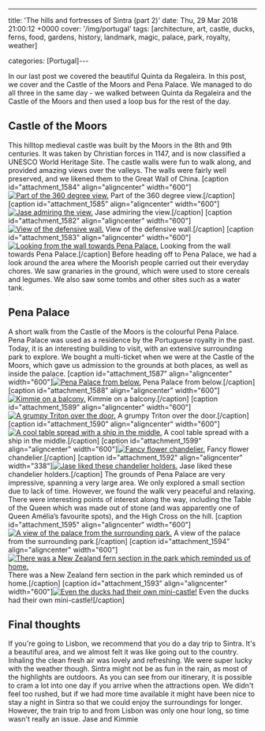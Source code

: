 ---
title: 'The hills and fortresses of Sintra (part 2)'
date: Thu, 29 Mar 2018 21:00:12 +0000
cover: '/img/portugal'
tags: [architecture, art, castle, ducks, ferns, food, gardens, history, landmark, magic, palace, park, royalty, weather]

categories: [Portugal]---

In our last post we covered the beautiful Quinta da Regaleira. In this post, we cover and the Castle of the Moors and Pena Palace. We managed to do all three in the same day - we walked between Quinta da Regaleira and the Castle of the Moors and then used a loop bus for the rest of the day. 

Castle of the Moors
-------------------

This hilltop medieval castle was built by the Moors in the 8th and 9th centuries. It was taken by Christian forces in 1147, and is now classified a UNESCO World Heritage Site. The castle walls were fun to walk along, and provided amazing views over the valleys. The walls were fairly well preserved, and we likened them to the Great Wall of China. \[caption id="attachment_1584" align="aligncenter" width="600"\][![Part of the 360 degree view.](http://coupleofkiwis.com/wp-content/uploads/2018/03/moors-castle-2-600x338.jpg)](http://coupleofkiwis.com/wp-content/uploads/2018/03/moors-castle-2.jpg) Part of the 360 degree view.\[/caption\] \[caption id="attachment_1585" align="aligncenter" width="600"\][![Jase admiring the view.](http://coupleofkiwis.com/wp-content/uploads/2018/03/moors-castle-3-600x338.jpg)](http://coupleofkiwis.com/wp-content/uploads/2018/03/moors-castle-3.jpg) Jase admiring the view.\[/caption\] \[caption id="attachment_1582" align="aligncenter" width="600"\][![View of the defensive wall.](http://coupleofkiwis.com/wp-content/uploads/2018/03/moors-castle-600x338.jpg)](http://coupleofkiwis.com/wp-content/uploads/2018/03/moors-castle.jpg) View of the defensive wall.\[/caption\] \[caption id="attachment_1583" align="aligncenter" width="600"\][![Looking from the wall towards Pena Palace.](http://coupleofkiwis.com/wp-content/uploads/2018/03/moors-castle-1-600x338.jpg)](http://coupleofkiwis.com/wp-content/uploads/2018/03/moors-castle-1.jpg) Looking from the wall towards Pena Palace.\[/caption\] Before heading off to Pena Palace, we had a look around the area where the Moorish people carried out their everyday chores. We saw granaries in the ground, which were used to store cereals and legumes. We also saw some tombs and other sites such as a water tank.

Pena Palace
-----------

A short walk from the Castle of the Moors is the colourful Pena Palace. Pena Palace was used as a residence by the Portuguese royalty in the past. Today, it is an interesting building to visit, with an extensive surrounding park to explore. We bought a multi-ticket when we were at the Castle of the Moors, which gave us admission to the grounds at both places, as well as inside the palace. \[caption id="attachment_1587" align="aligncenter" width="600"\][![Pena Palace from below.](http://coupleofkiwis.com/wp-content/uploads/2018/03/pena-from-below-600x338.jpg)](http://coupleofkiwis.com/wp-content/uploads/2018/03/pena-from-below.jpg) Pena Palace from below.\[/caption\] \[caption id="attachment_1588" align="aligncenter" width="600"\][![Kimmie on a balcony.](http://coupleofkiwis.com/wp-content/uploads/2018/03/pena-balcony-600x338.jpg)](http://coupleofkiwis.com/wp-content/uploads/2018/03/pena-balcony.jpg) Kimmie on a balcony.\[/caption\] \[caption id="attachment_1589" align="aligncenter" width="600"\][![A grumpy Triton over the door.](http://coupleofkiwis.com/wp-content/uploads/2018/03/pena-sculpture-600x338.jpg)](http://coupleofkiwis.com/wp-content/uploads/2018/03/pena-sculpture.jpg) A grumpy Triton over the door.\[/caption\] \[caption id="attachment_1590" align="aligncenter" width="600"\][![A cool table spread with a ship in the middle.](http://coupleofkiwis.com/wp-content/uploads/2018/03/pena-boat-600x338.jpg)](http://coupleofkiwis.com/wp-content/uploads/2018/03/pena-boat.jpg) A cool table spread with a ship in the middle.\[/caption\] \[caption id="attachment_1599" align="aligncenter" width="600"\][![Fancy flower chandelier.](http://coupleofkiwis.com/wp-content/uploads/2018/03/pena-light-600x338.jpg)](http://coupleofkiwis.com/wp-content/uploads/2018/03/pena-light.jpg) Fancy flower chandelier.\[/caption\] \[caption id="attachment_1592" align="aligncenter" width="338"\][![Jase liked these chandelier holders.](http://coupleofkiwis.com/wp-content/uploads/2018/03/pena-holder-338x600.jpg)](http://coupleofkiwis.com/wp-content/uploads/2018/03/pena-holder.jpg) Jase liked these chandelier holders.\[/caption\] The grounds of Pena Palace are very impressive, spanning a very large area. We only explored a small section due to lack of time. However, we found the walk very peaceful and relaxing. There were interesting points of interest along the way, including the Table of the Queen which was made out of stone (and was apparently one of Queen Amélia’s favourite spots), and the High Cross on the hill. \[caption id="attachment_1595" align="aligncenter" width="600"\][![A view of the palace from the surrounding park.](http://coupleofkiwis.com/wp-content/uploads/2018/03/pena-from-park-600x338.jpg)](http://coupleofkiwis.com/wp-content/uploads/2018/03/pena-from-park.jpg) A view of the palace from the surrounding park.\[/caption\] \[caption id="attachment_1594" align="aligncenter" width="600"\][![There was a New Zealand fern section in the park which reminded us of home.](http://coupleofkiwis.com/wp-content/uploads/2018/03/pena-ferns-600x338.jpg)](http://coupleofkiwis.com/wp-content/uploads/2018/03/pena-ferns.jpg) There was a New Zealand fern section in the park which reminded us of home.\[/caption\] \[caption id="attachment_1593" align="aligncenter" width="600"\][![Even the ducks had their own mini-castle!](http://coupleofkiwis.com/wp-content/uploads/2018/03/pena-ducks-600x338.jpg)](http://coupleofkiwis.com/wp-content/uploads/2018/03/pena-ducks.jpg) Even the ducks had their own mini-castle!\[/caption\]

Final thoughts
--------------

If you're going to Lisbon, we recommend that you do a day trip to Sintra. It's a beautiful area, and we almost felt it was like going out to the country. Inhaling the clean fresh air was lovely and refreshing. We were super lucky with the weather though. Sintra might not be as fun in the rain, as most of the highlights are outdoors. As you can see from our itinerary, it is possible to cram a lot into one day if you arrive when the attractions open. We didn't feel too rushed, but if we had more time available it might have been nice to stay a night in Sintra so that we could enjoy the surroundings for longer. However, the train trip to and from Lisbon was only one hour long, so time wasn't really an issue. Jase and Kimmie